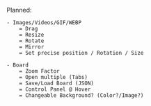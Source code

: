 Planned:

    - Images/Videos/GIF/WEBP
        = Drag
        = Resize
        = Rotate
        = Mirror
        = Set precise position / Rotation / Size

    - Board
        = Zoom Factor
        = Open multiple (Tabs)
        = Save/Load Board (JSON)
        = Control Panel @ Hover
        = Changeable Background? (Color?/Image?)
